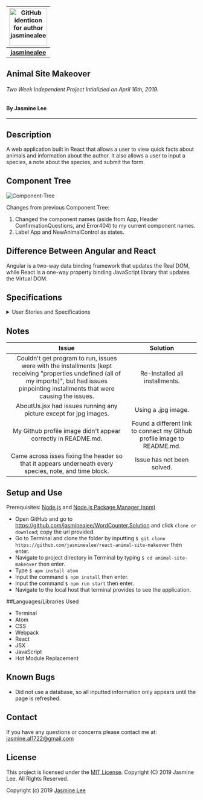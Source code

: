 |<img src="https://github.com/identicons/jasminealee.png" width=100 alt="GitHub identicon for author jasminealee">|
|:-----:|
| [**jasminealee**](https://github.com/jasminealee ) |


## Animal Site Makeover

###### Two Week Independent Project Intializied on April 16th, 2019.

#### By Jasmine Lee
----------

## Description
A web application built in React that allows a user to view quick facts about animals and information about the author. It also allows a user to input a species, a note about the species, and submit the form.

## Component Tree
![Component-Tree](/images/component-tree.png)

Changes from previous Component Tree:
<ol>
  <li>Changed the component names (aside from App, Header ConfirmationQuestions, and Error404) to my current component names.</li>
  <li>Label App and NewAnimalControl as states.</li>
</ol>

## Difference Between Angular and React
Angular is a two-way data binding framework that updates the Real DOM, while React is a one-way property binding JavaScript library that updates the Virtual DOM.

## Specifications
<details>
<summary>User Stories and Specifications</summary>

<table>
  <tr>
    <th> Scenario 01 </th><th></th>
  </tr>
  <tr>
    <td> Behavior </td>
    <td>User views the list of inputted animals.</td>
  </tr>
  <tr>
    <td> Input </td>
    <td>User Clicks "Home".</td>
  </tr>
  <tr>
    <td> Output </td>
    <td>User sees a list of all species and notes that are inputted and the time they were created, in blocks.</td>
  </tr>
</table>

<table>  
  <tr>
    <th> Scenario 02 </th><th></th>
  </tr>
  <tr>
    <td> Behavior </td>
    <td>User views the biography about the author.</td>
  </tr>
  <tr>
    <td> Input </td>
    <td>User Clicks "About"</td>
  </tr>
  <tr>
    <td> Output </td>
    <td>User sees a picture and information about the author.</td>
  </tr>
</table>  

<table>  
  <tr>
    <th> Scenario 03 </th><th></th>
  </tr>
  <tr>
    <td> Behavior </td>
    <td>User inputs information about a new animal.</td>
  </tr>
  <tr>
    <td> Input </td>
    <td> User clicks "Create Animal" and then is prompted with the question "Would you like to proceed?" Then they click "Yes". The user will then input a species and a note about the species before clicking "Submit". To view the updated animals list, the user must click "Home". </td>
  </tr>
</table>

<table>  
  <tr>
    <th> Scenario 04 </th><th></th>
  </tr>
  <tr>
    <td> Behavior </td>
    <td>User selects information as Admin.</td>
  </tr>
  <tr>
    <td> Input </td>
    <td> User clicks "Admin". All animals that have been inputted will appear on the page. The user clicks on the species of an animal and that species, note and time it was created appears in larger font. The user clicks on a different species and that information appears in larger font in place of the other previously selected species. There is no database used, so all inputted information only appears until the page is refreshed.</td>
  </tr>
</table>    
</details>

## Notes
| Issue | Solution |
|:-------:|:-----:|
|Couldn't get program to run, issues were with the installments (kept receiving "properties undefined (all of my imports)", but had issues pinpointing installments that were causing the issues. | Re-Installed all installments. |
|AboutUs.jsx had issues running any picture except for jpg images. | Using a .jpg image.|
|My Github profile image didn't appear correctly in README.md. | Found a different link to connect my Github profile image to README.md. |
|Came across isses fixing the header so that it appears underneath every species, note, and time block. | Issue has not been solved. |

## Setup and Use
Prerequisites: [Node.js](https://nodejs.org/en/) and [Node.js Package Manager (npm)](https://www.npmjs.com/)

* Open GitHub and go to https://github.com/jasminealee/WordCounter.Solution and click `clone or download`; copy the url provided.
* Go to Terminal and clone the folder by inputting `$ git clone https://github.com/jasminealee/react-animal-site-makeover` then enter.
* Navigate to project directory in Terminal by typing `$ cd animal-site-makeover` then enter.
* Type `$ apm install atom`
* Input the command `$ npm install` then enter.
* Input the command `$ npm run start` then enter.
* Navigate to the local host that terminal provides to see the application.

##Languages/Libraries Used
* Terminal
* Atom
* CSS
* Webpack
* React
* JSX
* JavaScript
* Hot Module Replacement

## Known Bugs
* Did not use a database, so all inputted information only appears until the page is refreshed.

## Contact
If you have any questions or concerns please contact me at: [jasmine.al1722@gmail.com](mailto:jasmine.al1722@gmail.com)

## License
This project is licensed under the [MIT License](https://opensource.org/licenses/MIT). Copyright (C) 2019 Jasmine Lee. All Rights Reserved.

Copyright (c) 2019 [Jasmine Lee](https://github.com/jasminealee)
